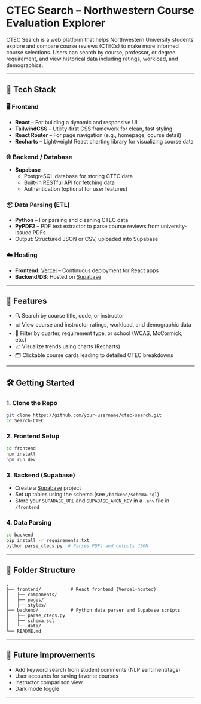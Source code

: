 # CTEC Search – Northwestern Course Evaluation Explorer

CTEC Search is a web platform that helps Northwestern University students explore and compare course reviews (CTECs) to make more informed course selections. Users can search by course, professor, or degree requirement, and view historical data including ratings, workload, and demographics.

---

## 🔧 Tech Stack

### 🖥️ Frontend
- **React** – For building a dynamic and responsive UI
- **TailwindCSS** – Utility-first CSS framework for clean, fast styling
- **React Router** – For page navigation (e.g., homepage, course detail)
- **Recharts** – Lightweight React charting library for visualizing course data

### 🌐 Backend / Database
- **Supabase**
  - PostgreSQL database for storing CTEC data
  - Built-in RESTful API for fetching data
  - Authentication (optional for user features)

### 📦 Data Parsing (ETL)
- **Python** – For parsing and cleaning CTEC data
- **PyPDF2** – PDF text extractor to parse course reviews from university-issued PDFs
- Output: Structured JSON or CSV, uploaded into Supabase

### ☁️ Hosting
- **Frontend**: [Vercel](https://vercel.com) – Continuous deployment for React apps
- **Backend/DB**: Hosted on [Supabase](https://supabase.com)

---

## 🚀 Features

- 🔍 Search by course title, code, or instructor
- 📊 View course and instructor ratings, workload, and demographic data
- 🎯 Filter by quarter, requirement type, or school (WCAS, McCormick, etc.)
- 📈 Visualize trends using charts (Recharts)
- 🗂 Clickable course cards leading to detailed CTEC breakdowns

---

## 🛠️ Getting Started

### 1. Clone the Repo
```bash
git clone https://github.com/your-username/ctec-search.git
cd Search-CTEC
```

### 2. Frontend Setup
```bash
cd frontend
npm install
npm run dev
```

### 3. Backend (Supabase)
- Create a [Supabase](https://supabase.com) project
- Set up tables using the schema (see `/backend/schema.sql`)
- Store your `SUPABASE_URL` and `SUPABASE_ANON_KEY` in a `.env` file in `/frontend`

### 4. Data Parsing
```bash
cd backend
pip install -r requirements.txt
python parse_ctecs.py  # Parses PDFs and outputs JSON
```

---

## 📁 Folder Structure

```
.
├── frontend/           # React frontend (Vercel-hosted)
│   ├── components/
│   ├── pages/
│   ├── styles/
├── backend/            # Python data parser and Supabase scripts
│   ├── parse_ctecs.py
│   ├── schema.sql
│   └── data/
└── README.md
```

---

## 🧠 Future Improvements
- Add keyword search from student comments (NLP sentiment/tags)
- User accounts for saving favorite courses
- Instructor comparison view
- Dark mode toggle

---